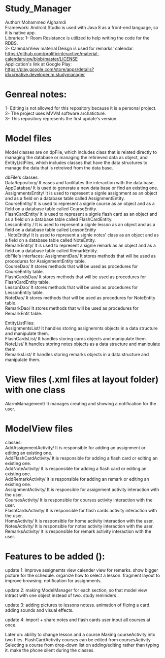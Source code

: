 # Study_Manager
Author/ Mohammed Alghamdi<br />
Framework: Android Studio is used with Java 8 as a front-end language, so it is native app.<br />
Libraries: 
1- Room Resistance is utilized to help writing the code for the RDBS.<br />
2- CalendarView material Deisgn is used for remarks' calendar.
https://github.com/prolificinteractive/material-calendarview/blob/master/LICENSE
<br />
Application's link at Google Play:  https://play.google.com/store/apps/details?id=creative.developer.m.studymanager

# Genreal notes: 
1- Editing is not allowed for this repository because it is a personal project.<br />
2- The project uses MVVM software archaticture.<br />
3- This repository represents the first update's version.

# Model files
Model classes are on dpFile, which includes class that is related directly to managing the database or managing the 
retirieved data as object, and EntityListFiles, which includes classes that have the data structures to manage the data 
that is retreived from the data base.

dbFile's classes: <br />
DataRepository/ It eases and facilitates the interaction with the data base.<br />
AppDatabse/  It is used to generate a new data base or find an existing one.<br />
AssignmentsEntity/ It is used to represent a signle assignment as an object and as a field on a database table
called AssignmentEntity.<br />
CourseEntity/ It is used to represent a signle course as an object and as a field on a database table
called CourseEntity. <br />
FlashCardEntity/ It is used to represent a signle flash card as an object and as a field on a database table
called FlashCardEntity. <br />
LessonEntity / It is used to represent a signle lesson as an object and as a field on a database table 
called LessonEntity <br />.
NoteEntity/ It is used to represent a signle notes' class as an object and as a field on a database table
called NoteEntity. <br />
RemarkEntity/ It is used to represent a signle remark as an object and as a field on a database table 
called RemarkEntity. <br />
dbFile's interfaces: 
AssignmentDao/ It stores methods that will be used as procedures for AssignmemtEntity table.<br />
CourseDao/ It stores methods that will be used as procedures for CourseEntity table. <br />
FlashCardsDao/ It stores methods that will be used as procedures for FlashCardEntity table.<br />
LessonDao/ It stores methods that will be used as procedures for LessonEntity table. <br />
NoteDao/ It stores methods that will be used as procedures for NoteEntity table. <br />
RemarkDao/ It stores methods that will be used as procedures for RemarkEntit table. <br />

EntityListFiles:<br />
AssignmentsList/ It handles storing assignemnts objects in a data structure and manipulate them.<br />
FlashCardsList/ It handles storing cards objects and manipulate them.<br />
NoteList/ It handles storing notes objects as a data structure and manipulate them.<br />
RemarksList/ It handles storing remarks objects in a data structure and manipulate them.<br />


# View files (.xml files at layout folder) with one class
AlarmManagement/ It manages creating and showing a notification for the user.

# ModelView files
classes: <br />
AddAssignmentActivity/ It is responsible for adding an assignment or editing
an existing one.<br />
AddFlashCardActivity/ It is responsible for adding a flash card or editing
an existing one. <br />
AddNoteActivity/ It is responsible for adding a flash card or editing an existing one.<br />
AddRemarkActivity/ It is responsible for adding an remark or editing an existing one. <br />
AssignmentActivity/ It is responsible for assignment activity interaction with the user. <br />
CoursesActivity/ It is responsible for courses activity interaction with the user. <br />
FlashCardsActivity/ It is responsible for flash cards activity interaction with the user. <br />
HomeActivity/ It is responsible for home activity interaction with the user. <br />
NotesActivity/ It is responsible for notes activity interaction with the user. <br />
RemarksActivity/ It is responsible for remark activity interaction with the user. <br />

# Features to be added ():
update 1:
improve assignemts view
calender view for remarks.
show bigger picture for the schedule.
organize how to select a lesson.
fragment layout to improve browsing.
notification for assignments.

update 2:
making ModelManager for each section, so that model view intract with one object instead of two.
study reminders .

update 3: 
adding pictures to lessons notess.
animation of fliping a card.
adding sounds and visual effects.

update 4:
import + share notes and flash cards
user input all courses at once.

Later on:
ability to change lesson and a course
Making courseActivity into two files. FlashCardActivity courses can be edited from coursesActivity
Selecting a course from drop-down list on adding/editing rather than typing it.
make the phone silent during the classes.


